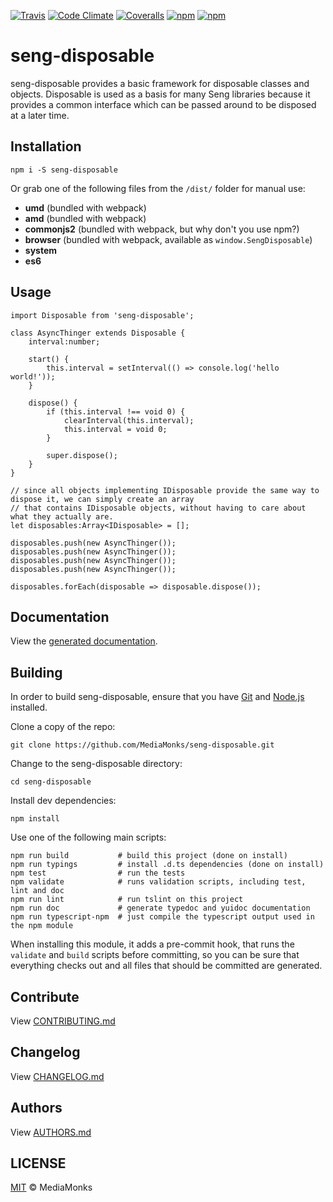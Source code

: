 [![Travis](https://img.shields.io/travis/mediamonks/seng-disposable.svg?maxAge=2592000)](https://travis-ci.org/mediamonks/seng-disposable)
[![Code Climate](https://img.shields.io/codeclimate/github/mediamonks/seng-disposable.svg?maxAge=2592000)](https://codeclimate.com/github/mediamonks/seng-disposable)
[![Coveralls](https://img.shields.io/coveralls/mediamonks/seng-disposable.svg?maxAge=2592000)](https://coveralls.io/github/mediamonks/seng-disposable?branch=master)
[![npm](https://img.shields.io/npm/v/seng-disposable.svg?maxAge=2592000)](https://www.npmjs.com/package/seng-disposable)
[![npm](https://img.shields.io/npm/dm/seng-disposable.svg?maxAge=2592000)](https://www.npmjs.com/package/seng-disposable)

# seng-disposable

seng-disposable provides a basic framework for disposable classes and objects. Disposable is used as a basis for
many Seng libraries because it provides a common interface which can be passed around to be disposed at a later time.


## Installation

```
npm i -S seng-disposable
```

Or grab one of the following files from the `/dist/` folder for manual use:

- **umd** (bundled with webpack)
- **amd** (bundled with webpack)
- **commonjs2** (bundled with webpack, but why don't you use npm?)
- **browser** (bundled with webpack, available as `window.SengDisposable`)
- **system**
- **es6**

## Usage

```
import Disposable from 'seng-disposable';

class AsyncThinger extends Disposable {
	interval:number;

	start() {
		this.interval = setInterval(() => console.log('hello world!'));
	}
	
	dispose() {
		if (this.interval !== void 0) {
			clearInterval(this.interval);
			this.interval = void 0;
		}
		
		super.dispose();
	}
}

// since all objects implementing IDisposable provide the same way to dispose it, we can simply create an array
// that contains IDisposable objects, without having to care about what they actually are.
let disposables:Array<IDisposable> = [];

disposables.push(new AsyncThinger());
disposables.push(new AsyncThinger());
disposables.push(new AsyncThinger());
disposables.push(new AsyncThinger());

disposables.forEach(disposable => disposable.dispose());

```


## Documentation

View the [generated documentation](https://rawgit.com/MediaMonks/seng-disposable/master/doc/typedoc/index.html).


## Building

In order to build seng-disposable, ensure that you have [Git](http://git-scm.com/downloads)
and [Node.js](http://nodejs.org/) installed.

Clone a copy of the repo:
```
git clone https://github.com/MediaMonks/seng-disposable.git
```

Change to the seng-disposable directory:
```
cd seng-disposable
```

Install dev dependencies:
```
npm install
```

Use one of the following main scripts:
```
npm run build   		# build this project (done on install)
npm run typings			# install .d.ts dependencies (done on install)
npm test    			# run the tests
npm validate			# runs validation scripts, including test, lint and doc
npm run lint			# run tslint on this project
npm run doc				# generate typedoc and yuidoc documentation
npm run typescript-npm	# just compile the typescript output used in the npm module
```

When installing this module, it adds a pre-commit hook, that runs the `validate`
and `build` scripts before committing, so you can be sure that everything
checks out and all files that should be committed are generated.

## Contribute

View [CONTRIBUTING.md](./CONTRIBUTING.md)


## Changelog

View [CHANGELOG.md](./CHANGELOG.md)


## Authors

View [AUTHORS.md](./AUTHORS.md)


## LICENSE

[MIT](./LICENSE) © MediaMonks
